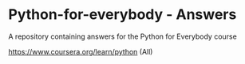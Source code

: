# Python-for-everybody - Answers
A repository containing answers for the Python for Everybody course

https://www.coursera.org/learn/python (All)


